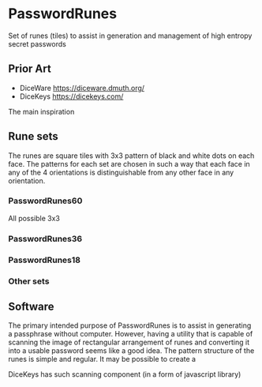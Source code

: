 # PasswordRunes
Set of runes (tiles) to assist in generation and management of high entropy secret passwords


## Prior Art
- DiceWare https://diceware.dmuth.org/
- DiceKeys https://dicekeys.com/

The main inspiration 

## Rune sets

The runes are square tiles with 3x3 pattern of black and white dots on each face.
The patterns for each set are chosen in such a way that each face in any of the 4 orientations is distinguishable from any other face in any orientation.

### PasswordRunes60
All possible 3x3 

### PasswordRunes36
### PasswordRunes18
### Other sets


## Software
The primary intended purpose of PasswordRunes is to assist in generating a passphrase without computer.
However, having a utility that is capable of scanning the image of rectangular arrangement of runes and converting it into a usable password seems like a good idea.
The pattern structure of the runes is simple and regular. It may be possible to create a 

DiceKeys has such scanning component (in a form of javascript library)
